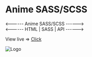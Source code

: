 # Anime SASS/SCSS
<------  Anime SASS/SCSS  ------><br>
<------ HTML | SASS | API ------>

View live => [Click](https://dan-angelin.com/projects/anime-sass/)


![Logo](https://i.imgur.com/1OlIL98.jpg)
